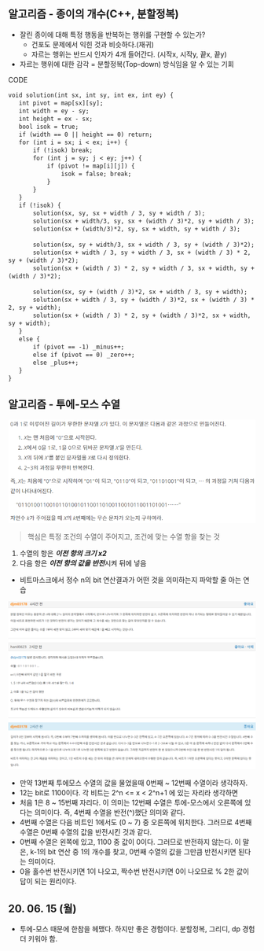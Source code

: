 ## 알고리즘 - 종이의 개수(C++, 분할정복)
 
 - 잘린 종이에 대해 특정 행동을 반복하는 행위를 구현할 수 있는가?
    + 건포도 문제에서 익힌 것과 비슷하다.(재귀)
    + 자르는 행위는 반드시 인자가 4개 들어간다. (시작x, 시작y, 끝x, 끝y)
 - 자르는 행위에 대한 감각 = 분할정복(Top-down) 방식임을 알 수 있는 기회

 CODE
 ```
 void solution(int sx, int sy, int ex, int ey) {
	int pivot = map[sx][sy];
	int width = ey - sy;
	int height = ex - sx;
	bool isok = true;
	if (width == 0 || height == 0) return;
	for (int i = sx; i < ex; i++) {
		if (!isok) break;
		for (int j = sy; j < ey; j++) {
			if (pivot != map[i][j]) {
				isok = false; break;
			}
		}
	}
	if (!isok) {
		solution(sx, sy, sx + width / 3, sy + width / 3);
		solution(sx + width/3, sy, sx + (width / 3)*2, sy + width / 3);
		solution(sx + (width/3)*2, sy, sx + width, sy + width / 3);

		solution(sx, sy + width/3, sx + width / 3, sy + (width / 3)*2);
		solution(sx + width / 3, sy + width / 3, sx + (width / 3) * 2, sy + (width / 3)*2);
		solution(sx + (width / 3) * 2, sy + width / 3, sx + width, sy + (width / 3)*2);

		solution(sx, sy + (width / 3)*2, sx + width / 3, sy + width);
		solution(sx + width / 3, sy + (width / 3)*2, sx + (width / 3) * 2, sy + width);
		solution(sx + (width / 3) * 2, sy + (width / 3)*2, sx + width, sy + width);
	}
	else {
		if (pivot == -1) _minus++;
		else if (pivot == 0) _zero++;
		else _plus++;
	}
}
```

## 알고리즘 - 투에-모스 수열

 ![Alt text](./img/img_200615.png)

 > 핵심은 특정 조건의 수열이 주어지고, 조건에 맞는 수열 항을 찾는 것
   1. 수열의 항은 ***이전 항의 크기 x2***
   2. 다음 항은 ***이전 항의 값을 반전***시켜 뒤에 넣음
    
 - 비트마스크에서 정수 n의 bit 연산결과가 어떤 것을 의미하는지 파악할 줄 아는 연습

 ![Alt text](./img/img_2006152.png)

 - 만약 13번째 투에모스 수열의 값을 물었을때 0번째 ~ 12번째 수열이라 생각하자.
 - 12는 bit로 1100이다. 각 비트는 2^n <= x < 2^n+1 에 있는 자리라 생각하면
 - 처음 1은 8 ~ 15번째 자리다. 이 의미는 12번째 수열은 투에-모스에서 오른쪽에 있다는 의미이다. 즉, 4번째 수열을 반전(^)했단 의미와 같다. 
 - 4번째 수열은 다음 비트인 1에서도 (0 ~ 7) 중 오른쪽에 위치한다. 그러므로 4번째 수열은 0번째 수열의 값을 반전시킨 것과 같다. 
 - 0번째 수열은 왼쪽에 있고, 1100 중 값이 0이다. 그러므로 반전하지 않는다. 이 말은, k-1의 bit 연산 중 1의 개수를 찾고, 0번째 수열의 값을 그만큼 반전시키면 된다는 의미이다. 
 - 0을 홀수번 반전시키면 1이 나오고, 짝수번 반전시키면 0이 나오므로 % 2한 값이 답이 되는 원리이다.

 ## 20. 06. 15 (월)
 - 투에-모스 때문에 한참을 헤맸다. 하지만 좋은 경험이다. 분할정복, 그리디, dp 경험 더 키워야 함.
